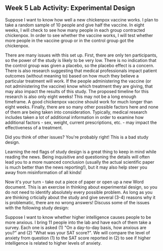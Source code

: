 ## Week 5 Lab Activity: Experimental Design

Suppose I want to know how well a new chickenpox vaccine works. I plan to take a random sample of 10 people and give half the vaccine. In eight weeks, I will check to see how many people in each group contracted chickenpox. In order to see whether the vaccine works, I will test whether more people in the vaccine group or in the control group got the chickenpox. 

There are many issues with this set up. First, there are only ten participants, so the power of the study is likely to be very low. There is no indication that the control group was given a placebo, so the placebo effect is a concern. There is also research suggesting that medical professionals impact patient outcomes (without meaning to) based on how much they believe a particular treatment will work. If the people administering the vaccine (or not administering the vaccine) know which treatment they are giving, that may also impact the results of this study. The proposed timeline for this research is also only eight weeks! This may not be a long enough timeframe. A good chickenpox vaccine should work for much longer than eight weeks. Finally, there are so many other possible factors here and none of them are being taken into consideration. Typically, medical research includes taken a lot of additional information in order to examine how additional factors - sex, weight, current prescriptions, etc. - may impact the effectiveness of a treatment. 

Did you think of other issues? You're probably right! This is a bad study design.

Learning the red flags of study design is a great thing to keep in mind while reading the news. Being inquisitive and questioning the details will often lead you to a more nuanced conclusion (usually the actual scientific paper is much better than the news reporting!), but it may also help steer you away from misinformation of all kinds! 

Now it's your turn - take out a piece of paper or open up a new Word document. This is an exercise in thinking about experimental design, so you do not need to identify absolutely every possible problem. As long as you are thinking crticially about the study and give several (3-4) reasons why it is problematic, there are no wrong answers! Discuss some of the issues with the following study design:

Suppose I want to know whether higher intelligence causes people to be more anxious. I bring 11 people into the lab and have each of them take a survey. Each one is asked (1) "On a day-to-day basis, how anxious are you?" and (2) "What was your SAT score?". We will compare the level of anxiety from question (1) to the SAT score reported in (2) to see if higher intelligence is related to higher levels of anxiety. 
